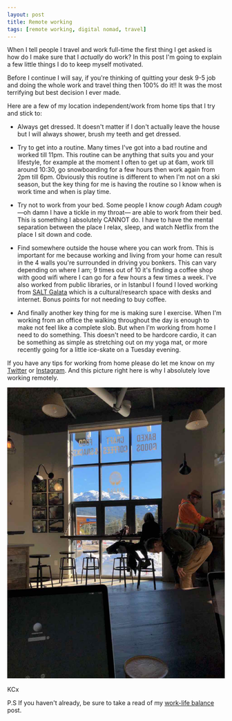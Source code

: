 ```yaml
---
layout: post
title: Remote working
tags: [remote working, digital nomad, travel]
---
```


When I tell people I travel and work full-time the first thing I get asked is how do I make sure that I _actually_ do work? In this post I'm going to explain a few little things I do to keep myself motivated.

Before I continue I will say, if you're thinking of quitting your desk 9-5 job and doing the whole work and travel thing then 100% do it!! It was the most terrifying but best decision I ever made.

Here are a few of my location independent/work from home tips that I try and stick to:

*   Always get dressed. It doesn't matter if I don't actually leave the house but I will always shower, brush my teeth and get dressed.

*   Try to get into a routine. Many times I've got into a bad routine and worked till 11pm. This routine can be anything that suits you and your lifestyle, for example at the moment I often to get up at 6am, work till around 10:30, go snowboarding for a few hours then work again from 2pm till 6pm. Obviously this routine is different to when I'm not on a ski season, but the key thing for me is having the routine so I know when is work time and when is play time.

*   Try not to work from your bed. Some people I know _cough_ Adam _cough_ —oh damn I have a tickle in my throat— are able to work from their bed. This is something I absolutely CANNOT do. I have to have the mental separation between the place I relax, sleep, and watch Netflix from the place I sit down and code.

*   Find somewhere outside the house where you can work from. This is important for me because working and living from your home can result in the 4 walls you're surrounded in driving you bonkers. This can vary depending on where I am; 9 times out of 10 it's finding a coffee shop with good wifi where I can go for a few hours a few times a week. I've also worked from public libraries, or in Istanbul I found I loved working from [SALT Galata](http://www.theguideistanbul.com/location/salt-galata) which is a cultural/research space with desks and internet. Bonus points for not needing to buy coffee.

*   And finally another key thing for me is making sure I exercise. When I'm working from an office the walking throughout the day is enough to make not feel like a complete slob. But when I'm working from home I need to do something. This doesn't need to be hardcore cardio, it can be something as simple as stretching out on my yoga mat, or more recently going for a little ice-skate on a Tuesday evening.

If you have any tips for working from home please do let me know on my [Twitter](https://twitter.com/KimberleyCook91) or [Instagram](https://www.instagram.com/kimberleycook/). And this picture right here is why I absolutely love working remotely.

![coffee shop working](/images/coffee-shop-working.jpg)

KCx

P.S If you haven't already, be sure to take a read of my [work-life balance](http://travel.builtby.kim/work-life-balance/) post.
